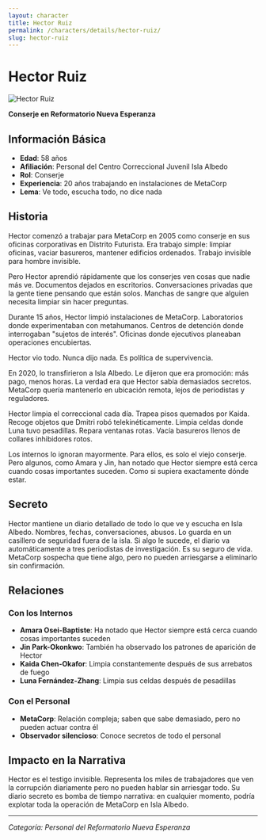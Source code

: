 ```yaml
---
layout: character
title: Hector Ruiz
permalink: /characters/details/hector-ruiz/
slug: hector-ruiz
---
```


# Hector Ruiz

<div class="character-photo">
  <img src="{{ site.baseurl }}/assets/img/characters/Hector Ruiz.png" alt="Hector Ruiz" />
</div>

**Conserje en Reformatorio Nueva Esperanza**

## Información Básica
- **Edad**: 58 años
- **Afiliación**: Personal del Centro Correccional Juvenil Isla Albedo
- **Rol**: Conserje
- **Experiencia**: 20 años trabajando en instalaciones de MetaCorp
- **Lema**: Ve todo, escucha todo, no dice nada

## Historia

Hector comenzó a trabajar para MetaCorp en 2005 como conserje en sus oficinas corporativas en Distrito Futurista. Era trabajo simple: limpiar oficinas, vaciar basureros, mantener edificios ordenados. Trabajo invisible para hombre invisible.

Pero Hector aprendió rápidamente que los conserjes ven cosas que nadie más ve. Documentos dejados en escritorios. Conversaciones privadas que la gente tiene pensando que están solos. Manchas de sangre que alguien necesita limpiar sin hacer preguntas.

Durante 15 años, Hector limpió instalaciones de MetaCorp. Laboratorios donde experimentaban con metahumanos. Centros de detención donde interrogaban "sujetos de interés". Oficinas donde ejecutivos planeaban operaciones encubiertas.

Hector vio todo. Nunca dijo nada. Es política de supervivencia.

En 2020, lo transfirieron a Isla Albedo. Le dijeron que era promoción: más pago, menos horas. La verdad era que Hector sabía demasiados secretos. MetaCorp quería mantenerlo en ubicación remota, lejos de periodistas y reguladores.

Hector limpia el correccional cada día. Trapea pisos quemados por Kaida. Recoge objetos que Dmitri robó telekinéticamente. Limpia celdas donde Luna tuvo pesadillas. Repara ventanas rotas. Vacía basureros llenos de collares inhibidores rotos.

Los internos lo ignoran mayormente. Para ellos, es solo el viejo conserje. Pero algunos, como Amara y Jin, han notado que Hector siempre está cerca cuando cosas importantes suceden. Como si supiera exactamente dónde estar.

## Secreto

Hector mantiene un diario detallado de todo lo que ve y escucha en Isla Albedo. Nombres, fechas, conversaciones, abusos. Lo guarda en un casillero de seguridad fuera de la isla. Si algo le sucede, el diario va automáticamente a tres periodistas de investigación. Es su seguro de vida. MetaCorp sospecha que tiene algo, pero no pueden arriesgarse a eliminarlo sin confirmación.

## Relaciones

### Con los Internos
- **Amara Osei-Baptiste**: Ha notado que Hector siempre está cerca cuando cosas importantes suceden
- **Jin Park-Okonkwo**: También ha observado los patrones de aparición de Hector
- **Kaida Chen-Okafor**: Limpia constantemente después de sus arrebatos de fuego
- **Luna Fernández-Zhang**: Limpia sus celdas después de pesadillas

### Con el Personal
- **MetaCorp**: Relación compleja; saben que sabe demasiado, pero no pueden actuar contra él
- **Observador silencioso**: Conoce secretos de todo el personal

## Impacto en la Narrativa

Hector es el testigo invisible. Representa los miles de trabajadores que ven la corrupción diariamente pero no pueden hablar sin arriesgar todo. Su diario secreto es bomba de tiempo narrativa: en cualquier momento, podría explotar toda la operación de MetaCorp en Isla Albedo.

---

*Categoría: Personal del Reformatorio Nueva Esperanza*
